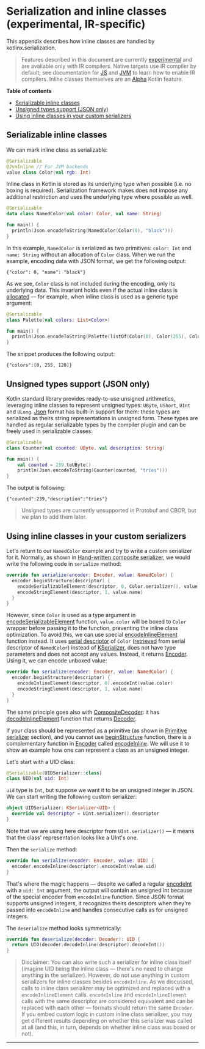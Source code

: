 # Serialization and inline classes (experimental, IR-specific)

This appendix describes how inline classes are handled by kotlinx.serialization.

> Features described in this document are currently [experimental](https://github.com/Kotlin/kotlinx.serialization/blob/master/docs/compatibility.md#experimental-api)
> and are available only with IR compilers. Native targets use IR compiler by default;
> see documentation for [JS](https://kotlinlang.org/docs/reference/js-ir-compiler.html) and [JVM](https://kotlinlang.org/docs/reference/whatsnew14.html#new-jvm-ir-backend) to learn how to enable IR compilers.
> Inline classes themselves are an [Alpha](https://kotlinlang.org/docs/reference/inline-classes.html#alpha-status-of-inline-classes) Kotlin feature.

**Table of contents**

<!--- TOC -->

* [Serializable inline classes](#serializable-inline-classes)
* [Unsigned types support (JSON only)](#unsigned-types-support-json-only)
* [Using inline classes in your custom serializers](#using-inline-classes-in-your-custom-serializers)

<!--- END -->

## Serializable inline classes

We can mark inline class as serializable:

```kotlin
@Serializable
@JvmInline // For JVM backends
value class Color(val rgb: Int)
```

Inline class in Kotlin is stored as its underlying type when possible (i.e. no boxing is required). 
Serialization framework makes does not impose any additional restriction and uses the underlying type where possible as well.

```kotlin
@Serializable
data class NamedColor(val color: Color, val name: String)

fun main() {
  println(Json.encodeToString(NamedColor(Color(0), "black")))
}
```

In this example, `NamedColor` is serialized as two primitives: `color: Int` and `name: String` without an allocation 
of `Color` class. When we run the example, encoding data with JSON format, we get the following
output:

```text
{"color": 0, "name": "black"}
```

As we see, `Color` class is not included during the encoding, only its underlying data. This invariant holds even if the actual inline class
is [allocated](https://kotlinlang.org/docs/reference/inline-classes.html#representation) — for example, when inline
class is used as a generic type argument:

```kotlin
@Serializable
class Palette(val colors: List<Color>)

fun main() {
  println(Json.encodeToString(Palette(listOf(Color(0), Color(255), Color(128)))))
}
```

The snippet produces the following output:

```text
{"colors":[0, 255, 128]}
```

## Unsigned types support (JSON only)

Kotlin standard library provides ready-to-use unsigned arithmetics, leveraging inline classes
to represent unsigned types: `UByte`, `UShort`, `UInt` and `ULong`.
[Json] format has built-in support for them: these types are serialized as theirs string
representations in unsigned form.
These types are handled as regular serializable types by the compiler plugin and can be freely used in serializable classes:

```kotlin
@Serializable
class Counter(val counted: UByte, val description: String)

fun main() {
    val counted = 239.toUByte()
    println(Json.encodeToString(Counter(counted, "tries")))
}
```

The output is following:

```text
{"counted":239,"description":"tries"}
```

> Unsigned types are currently unsupported in Protobuf and CBOR, but we plan to add them later.

## Using inline classes in your custom serializers

Let's return to our `NamedColor` example and try to write a custom serializer for it. Normally, as shown
in [Hand-written composite serializer](serializers.md#hand-written-composite-serializer), we would write the following code
in `serialize` method:

```kotlin
override fun serialize(encoder: Encoder, value: NamedColor) {
  encoder.beginStructure(descriptor) {
    encodeSerializableElement(descriptor, 0, Color.serializer(), value.color)
    encodeStringElement(descriptor, 1, value.name)
  }
}
```

However, since `Color` is used as a type argument in [encodeSerializableElement][CompositeEncoder.encodeSerializableElement] function, `value.color` will be boxed
to `Color` wrapper before passing it to the function, preventing the inline class optimization. To avoid this, we can use
special [encodeInlineElement][CompositeEncoder.encodeInlineElement] function instead. It uses [serial descriptor][SerialDescriptor] of `Color` ([retrieved][SerialDescriptor.getElementDescriptor] from serial descriptor of `NamedColor`) instead of [KSerializer],
does not have type parameters and does not accept any values. Instead, it returns [Encoder]. Using it, we can encode
unboxed value:

```kotlin
override fun serialize(encoder: Encoder, value: NamedColor) {
  encoder.beginStructure(descriptor) {
    encodeInlineElement(descriptor, 0).encodeInt(value.color)
    encodeStringElement(descriptor, 1, value.name)
  }
}
```

The same principle goes also with [CompositeDecoder]: it has [decodeInlineElement][CompositeDecoder.decodeInlineElement] function that returns [Decoder].

If your class should be represented as a primitive (as shown in [Primitive serializer](serializers.md#primitive-serializer) section),
and you cannot use [beginStructure][Encoder.beginStructure] function, there is a complementary function in [Encoder] called [encodeInline][Encoder.encodeInline].
We will use it to show an example how one can represent a class as an unsigned integer.

Let's start with a UID class:

```kotlin
@Serializable(UIDSerializer::class)
class UID(val uid: Int)
```

`uid` type is `Int`, but suppose we want it to be an unsigned integer in JSON. We can start writing the
following custom serializer:

```kotlin
object UIDSerializer: KSerializer<UID> {
  override val descriptor = UInt.serializer().descriptor
}
```

Note that we are using here descriptor from `UInt.serializer()` — it means that the class' representation looks like a
UInt's one.

Then the `serialize` method:

```kotlin
override fun serialize(encoder: Encoder, value: UID) {
  encoder.encodeInline(descriptor).encodeInt(value.uid)
}
```

That's where the magic happens — despite we called a regular [encodeInt][Encoder.encodeInt] with a `uid: Int` argument, the output will contain
an unsigned int because of the special encoder from `encodeInline` function. Since JSON format supports unsigned integers, it
recognizes theirs descriptors when they're passed into `encodeInline` and handles consecutive calls as for unsigned integers.

The `deserialize` method looks symmetrically:

```kotlin
override fun deserialize(decoder: Decoder): UID {
  return UID(decoder.decodeInline(descriptor).decodeInt())
}
```

> Disclaimer: You can also write such a serializer for inline class itself (imagine UID being the inline class — there's no need to change anything in the serializer).
> However, do not use anything in custom serializers for inline classes besides `encodeInline`. As we discussed, calls to inline class serializer may be
> optimized and replaced with a `encodeInlineElement` calls.
> `encodeInline` and `encodeInlineElement` calls with the same descriptor are considered equivalent and can be replaced with each other — formats should return the same `Encoder`.
> If you embed custom logic in custom inline class serializer, you may get different results depending on whether this serializer was called at all
> (and this, in turn, depends on whether inline class was boxed or not).

---

<!--- MODULE /kotlinx-serialization-core -->
<!--- INDEX kotlinx-serialization-core/kotlinx.serialization -->

[KSerializer]: https://kotlinlang.org/api/kotlinx.serialization/kotlinx-serialization-core/kotlinx.serialization/-k-serializer/

<!--- INDEX kotlinx-serialization-core/kotlinx.serialization.encoding -->

[CompositeEncoder.encodeSerializableElement]: https://kotlinlang.org/api/kotlinx.serialization/kotlinx-serialization-core/kotlinx.serialization.encoding/-composite-encoder/encode-serializable-element.html
[CompositeEncoder.encodeInlineElement]: https://kotlinlang.org/api/kotlinx.serialization/kotlinx-serialization-core/kotlinx.serialization.encoding/-composite-encoder/encode-inline-element.html
[Encoder]: https://kotlinlang.org/api/kotlinx.serialization/kotlinx-serialization-core/kotlinx.serialization.encoding/-encoder/
[CompositeDecoder]: https://kotlinlang.org/api/kotlinx.serialization/kotlinx-serialization-core/kotlinx.serialization.encoding/-composite-decoder/
[CompositeDecoder.decodeInlineElement]: https://kotlinlang.org/api/kotlinx.serialization/kotlinx-serialization-core/kotlinx.serialization.encoding/-composite-decoder/decode-inline-element.html
[Decoder]: https://kotlinlang.org/api/kotlinx.serialization/kotlinx-serialization-core/kotlinx.serialization.encoding/-decoder/
[Encoder.beginStructure]: https://kotlinlang.org/api/kotlinx.serialization/kotlinx-serialization-core/kotlinx.serialization.encoding/-encoder/begin-structure.html
[Encoder.encodeInline]: https://kotlinlang.org/api/kotlinx.serialization/kotlinx-serialization-core/kotlinx.serialization.encoding/-encoder/encode-inline.html
[Encoder.encodeInt]: https://kotlinlang.org/api/kotlinx.serialization/kotlinx-serialization-core/kotlinx.serialization.encoding/-encoder/encode-int.html

<!--- INDEX kotlinx-serialization-core/kotlinx.serialization.descriptors -->

[SerialDescriptor]: https://kotlinlang.org/api/kotlinx.serialization/kotlinx-serialization-core/kotlinx.serialization.descriptors/-serial-descriptor/
[SerialDescriptor.getElementDescriptor]: https://kotlinlang.org/api/kotlinx.serialization/kotlinx-serialization-core/kotlinx.serialization.descriptors/-serial-descriptor/get-element-descriptor.html

<!--- MODULE /kotlinx-serialization-json -->
<!--- INDEX kotlinx-serialization-json/kotlinx.serialization.json -->

[Json]: https://kotlinlang.org/api/kotlinx.serialization/kotlinx-serialization-json/kotlinx.serialization.json/-json/

<!--- END -->
